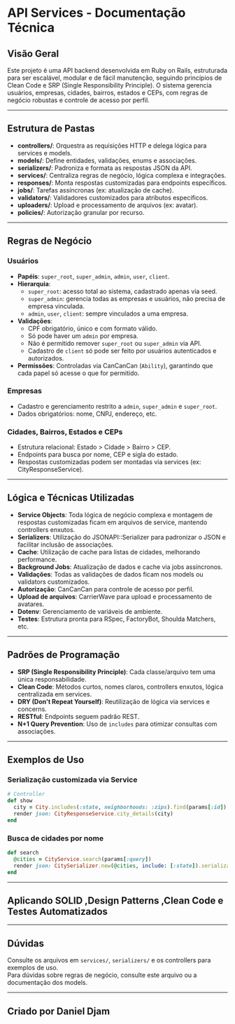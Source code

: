 # API Services - Documentação Técnica

## Visão Geral

Este projeto é uma API backend desenvolvida em Ruby on Rails, estruturada para ser escalável, modular e de fácil manutenção, seguindo princípios de Clean Code e SRP (Single Responsibility Principle). O sistema gerencia usuários, empresas, cidades, bairros, estados e CEPs, com regras de negócio robustas e controle de acesso por perfil.

---

## Estrutura de Pastas

- **controllers/**: Orquestra as requisições HTTP e delega lógica para services e models.
- **models/**: Define entidades, validações, enums e associações.
- **serializers/**: Padroniza e formata as respostas JSON da API.
- **services/**: Centraliza regras de negócio, lógica complexa e integrações.
- **responses/**: Monta respostas customizadas para endpoints específicos.
- **jobs/**: Tarefas assíncronas (ex: atualização de cache).
- **validators/**: Validadores customizados para atributos específicos.
- **uploaders/**: Upload e processamento de arquivos (ex: avatar).
- **policies/**: Autorização granular por recurso.

---

## Regras de Negócio

### Usuários

- **Papéis**: `super_root`, `super_admin`, `admin`, `user`, `client`.
- **Hierarquia**:
  - `super_root`: acesso total ao sistema, cadastrado apenas via seed.
  - `super_admin`: gerencia todas as empresas e usuários, não precisa de empresa vinculada.
  - `admin`, `user`, `client`: sempre vinculados a uma empresa.
- **Validações**:
  - CPF obrigatório, único e com formato válido.
  - Só pode haver um `admin` por empresa.
  - Não é permitido remover `super_root` ou `super_admin` via API.
  - Cadastro de `client` só pode ser feito por usuários autenticados e autorizados.
- **Permissões**: Controladas via CanCanCan (`Ability`), garantindo que cada papel só acesse o que for permitido.

### Empresas

- Cadastro e gerenciamento restrito a `admin`, `super_admin` e `super_root`.
- Dados obrigatórios: nome, CNPJ, endereço, etc.

### Cidades, Bairros, Estados e CEPs

- Estrutura relacional: Estado > Cidade > Bairro > CEP.
- Endpoints para busca por nome, CEP e sigla do estado.
- Respostas customizadas podem ser montadas via services (ex: CityResponseService).

---

## Lógica e Técnicas Utilizadas

- **Service Objects**: Toda lógica de negócio complexa e montagem de respostas customizadas ficam em arquivos de service, mantendo controllers enxutos.
- **Serializers**: Utilização do JSONAPI::Serializer para padronizar o JSON e facilitar inclusão de associações.
- **Cache**: Utilização de cache para listas de cidades, melhorando performance.
- **Background Jobs**: Atualização de dados e cache via jobs assíncronos.
- **Validações**: Todas as validações de dados ficam nos models ou validators customizados.
- **Autorização**: CanCanCan para controle de acesso por perfil.
- **Upload de arquivos**: CarrierWave para upload e processamento de avatares.
- **Dotenv**: Gerenciamento de variáveis de ambiente.
- **Testes**: Estrutura pronta para RSpec, FactoryBot, Shoulda Matchers, etc.

---

## Padrões de Programação

- **SRP (Single Responsibility Principle)**: Cada classe/arquivo tem uma única responsabilidade.
- **Clean Code**: Métodos curtos, nomes claros, controllers enxutos, lógica centralizada em services.
- **DRY (Don't Repeat Yourself)**: Reutilização de lógica via services e concerns.
- **RESTful**: Endpoints seguem padrão REST.
- **N+1 Query Prevention**: Uso de `includes` para otimizar consultas com associações.

---

## Exemplos de Uso

### Serialização customizada via Service

```ruby
# Controller
def show
  city = City.includes(:state, neighborhoods: :zips).find(params[:id])
  render json: CityResponseService.city_details(city)
end
```

### Busca de cidades por nome

```ruby
def search
  @cities = CityService.search(params[:query])
  render json: CitySerializer.new(@cities, include: [:state]).serializable_hash
end
```

---

## Aplicando SOLID ,Design Patterns ,Clean Code e Testes Automatizados 

---

## Dúvidas

Consulte os arquivos em `services/`, `serializers/` e os controllers para exemplos de uso.  
Para dúvidas sobre regras de negócio, consulte este arquivo ou a documentação dos models.

---

## Criado por Daniel Djam
